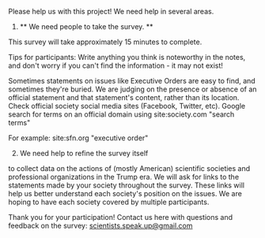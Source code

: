 Please help us with this project!
We need help in several areas. 

1. ** We need people to take the survey. ** 

This survey will take approximately 15 minutes to complete. 

Tips for participants: 
Write anything you think is noteworthy in the notes, and don't worry if you can't find the information - it may not exist!

Sometimes statements on issues like Executive Orders are easy to find, and sometimes they're buried. We are judging on the presence or absence of an official statement and that statement's content, rather than its location. Check official society social media sites (Facebook, Twitter, etc). Google search for terms on an official domain using site:society.com "search terms"

For example:
site:sfn.org "executive order" 

2. We need help to refine the survey itself

to collect data on the actions of (mostly American) scientific societies and professional organizations in the Trump era. We will ask for links to the statements made by your society throughout the survey. These links will help us better understand each society's position on the issues. We are hoping to have each society covered by multiple participants.


Thank you for your participation! Contact us here with questions and feedback on the survey: scientists.speak.up@gmail.com 
